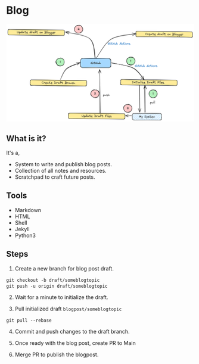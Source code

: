 # Blog

![](images/Blog_System.png)

## What is it?
It's a,
- System to write and publish blog posts.
- Collection of all notes and resources.
- Scratchpad to craft future posts.

## Tools
- Markdown
- HTML
- Shell
- Jekyll
- Python3


## Steps
1. Create a new branch for blog post draft.

```
git checkout -b draft/someblogtopic 
git push -u origin draft/someblogtopic
```

2. Wait for a minute to initialize the draft.

3. Pull initialized draft `blogpost/someblogtopic`
```
git pull --rebase
```

4. Commit and push changes to the draft branch.

5. Once ready with the blog post, create PR to Main

6. Merge PR to publish the blogpost.



